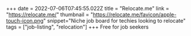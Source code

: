 +++
date = 2022-07-06T07:45:55.022Z
title = "Relocate.me"
link = "https://relocate.me/"
thumbnail = "https://relocate.me/favicon/apple-touch-icon.png"
snippet="Niche job board for techies looking to relocate"
tags = ["job-listing", "relocation"]
+++
Free for job seekers
